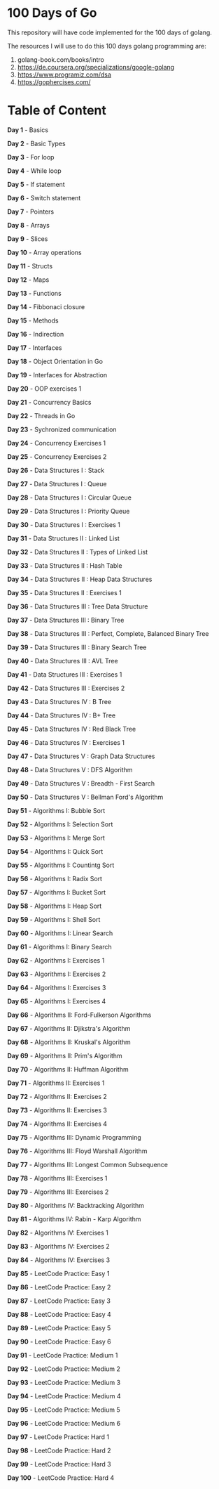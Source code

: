 # 100 Days of Go
This repository will have code implemented for the 100 days of golang.

The resources I will use to do this 100 days golang programming are: 
1. golang-book.com/books/intro
2. https://de.coursera.org/specializations/google-golang
3. https://www.programiz.com/dsa
4. https://gophercises.com/

# Table of Content
**Day 1** - Basics

**Day 2** - Basic Types

**Day 3** - For loop

**Day 4** - While loop

**Day 5** - If statement

**Day 6** - Switch statement

**Day 7** - Pointers

**Day 8** - Arrays

**Day 9** - Slices

**Day 10** - Array operations

**Day 11** - Structs

**Day 12** - Maps

**Day 13** - Functions

**Day 14** - Fibbonaci closure

**Day 15** - Methods

**Day 16** - Indirection

**Day 17** - Interfaces

**Day 18** - Object Orientation in Go

**Day 19** - Interfaces for Abstraction

**Day 20** - OOP exercises 1

**Day 21** - Concurrency Basics

**Day 22** - Threads in Go

**Day 23** - Sychronized communication

**Day 24** - Concurrency Exercises 1

**Day 25** - Concurrency Exercises 2 

**Day 26** - Data Structures I : Stack

**Day 27** - Data Structures I : Queue

**Day 28** - Data Structures I : Circular Queue

**Day 29** - Data Structures I : Priority Queue

**Day 30** - Data Structures I : Exercises 1

**Day 31** - Data Structures II : Linked List

**Day 32** - Data Structures II : Types of Linked List

**Day 33** - Data Structures II : Hash Table

**Day 34** - Data Structures II : Heap Data Structures

**Day 35** - Data Structures II : Exercises 1

**Day 36** - Data Structures III : Tree Data Structure

**Day 37** - Data Structures III : Binary Tree

**Day 38** - Data Structures III : Perfect, Complete, Balanced Binary Tree 

**Day 39** - Data Structures III : Binary Search Tree

**Day 40** - Data Structures III : AVL Tree

**Day 41** - Data Structures III : Exercises 1

**Day 42** - Data Structures III : Exercises 2

**Day 43** - Data Structures IV : B Tree

**Day 44** - Data Structures IV : B+ Tree

**Day 45** - Data Structures IV : Red Black Tree

**Day 46** - Data Structures IV : Exercises 1

**Day 47** - Data Structures V : Graph Data Structures

**Day 48** - Data Structures V : DFS Algorithm

**Day 49** - Data Structures V : Breadth - First Search

**Day 50** - Data Structures V : Bellman Ford's Algorithm

**Day 51** - Algorithms I: Bubble Sort

**Day 52** - Algorithms I: Selection Sort

**Day 53** - Algorithms I: Merge Sort

**Day 54** - Algorithms I: Quick Sort

**Day 55** - Algorithms I: Countintg Sort

**Day 56** - Algorithms I: Radix Sort

**Day 57** - Algorithms I: Bucket Sort

**Day 58** - Algorithms I: Heap Sort

**Day 59** - Algorithms I: Shell Sort

**Day 60** - Algorithms I: Linear Search

**Day 61** - Algorithms I: Binary Search

**Day 62** - Algorithms I: Exercises 1

**Day 63** - Algorithms I: Exercises 2

**Day 64** - Algorithms I: Exercises 3

**Day 65** - Algorithms I: Exercises 4

**Day 66** - Algorithms II: Ford-Fulkerson Algorithms

**Day 67** - Algorithms II: Djikstra's Algorithm

**Day 68** - Algorithms II: Kruskal's Algorithm

**Day 69** - Algorithms II: Prim's Algorithm

**Day 70** - Algorithms II: Huffman Algorithm

**Day 71** - Algorithms II: Exercises 1

**Day 72** - Algorithms II: Exercises 2

**Day 73** - Algorithms II: Exercises 3

**Day 74** - Algorithms II: Exercises 4

**Day 75** - Algorithms III: Dynamic Programming

**Day 76** - Algorithms III: Floyd Warshall Algorithm

**Day 77** - Algorithms III: Longest Common Subsequence

**Day 78** - Algorithms III: Exercises 1

**Day 79** - Algorithms III: Exercises 2

**Day 80** - Algorithms IV: Backtracking Algorithm

**Day 81** - Algorithms IV: Rabin - Karp Algorithm

**Day 82** - Algorithms IV: Exercises 1

**Day 83** - Algorithms IV: Exercises 2

**Day 84** - Algorithms IV: Exercises 3

**Day 85** - LeetCode Practice: Easy 1

**Day 86** - LeetCode Practice: Easy 2

**Day 87** - LeetCode Practice: Easy 3

**Day 88** - LeetCode Practice: Easy 4

**Day 89** - LeetCode Practice: Easy 5

**Day 90** - LeetCode Practice: Easy 6

**Day 91** - LeetCode Practice: Medium 1

**Day 92** - LeetCode Practice: Medium 2

**Day 93** - LeetCode Practice: Medium 3

**Day 94** - LeetCode Practice: Medium 4

**Day 95** - LeetCode Practice: Medium 5

**Day 96** - LeetCode Practice: Medium 6

**Day 97** - LeetCode Practice: Hard 1

**Day 98** - LeetCode Practice: Hard 2

**Day 99** - LeetCode Practice: Hard 3

**Day 100** - LeetCode Practice: Hard 4
